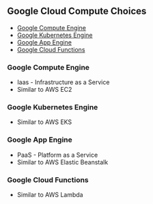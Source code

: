 ## Google Cloud Compute Choices
* [Google Compute Engine](#Google-Compute-Engine)
* [Google Kubernetes Engine](#Google-Kubernetes-Engine)
* [Google App Engine](#Google-App-Engine)
* [Google Cloud Functions](#Google-Cloud-Functions)

### Google Compute Engine
* Iaas - Infrastructure as a Service
* Similar to AWS EC2

### Google Kubernetes Engine
* Similar to AWS EKS

### Google App Engine
* PaaS - Platform as a Service
* Similar to AWS Elastic Beanstalk

### Google Cloud Functions
* Similar to AWS Lambda